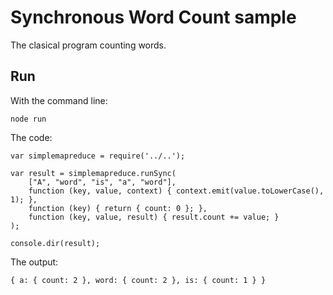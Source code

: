 # Synchronous Word Count sample

The clasical program counting words.

## Run

With the command line:
```
node run
```

The code:
```
var simplemapreduce = require('../..');

var result = simplemapreduce.runSync(
    ["A", "word", "is", "a", "word"], 
    function (key, value, context) { context.emit(value.toLowerCase(), 1); },
    function (key) { return { count: 0 }; },
    function (key, value, result) { result.count += value; }
);

console.dir(result);
```

The output:
```
{ a: { count: 2 }, word: { count: 2 }, is: { count: 1 } }
```

